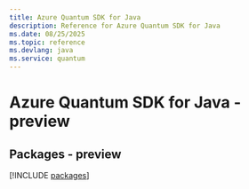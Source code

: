 ```yaml
---
title: Azure Quantum SDK for Java
description: Reference for Azure Quantum SDK for Java
ms.date: 08/25/2025
ms.topic: reference
ms.devlang: java
ms.service: quantum
---
```

# Azure Quantum SDK for Java - preview
## Packages - preview
[!INCLUDE [packages](quantum-index.md)]